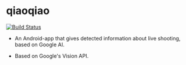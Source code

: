 # qiaoqiao

[![Build Status](https://travis-ci.org/XinyueZ/qiaoqiao.svg?branch=master)](https://travis-ci.org/XinyueZ/qiaoqiao)

- An Android-app that gives detected information about live shooting, based on Google AI.

- Based on Google's Vision API.

 

